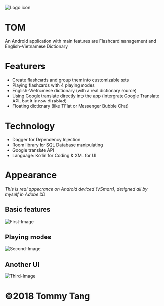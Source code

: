 ![Logo icon](https://github.com/tangtaidvlp/Tom/blob/master/readme-resource/Tom_icon.png?raw=true)
# TOM
An Android application with main features are Flashcard management and English-Vietnamese Dictionary

# Featurers
- Create flashcards and group them into customizable sets
- Playing flashcards with 4 playing modes
- English-Vietnamese dictionary (with a real dictionary source)
- Using Google translate directly into the app (intergrate Google Translate API, but it is now disabled)
- Floating dictionary (like TFlat or Messenger Bubble Chat)

# Technology
- Dagger for Dependency Injection
- Room library for SQL Database manipulating
- Google translate API
- Language: Kotlin for Coding & XML for UI

# Appearance
*This is real appearance on Android deviced (VSmart), designed all by myself in Adobe XD*

## Basic features

![First-Image](https://github.com/tangtaidvlp/Tom/blob/master/readme-resource/Group-First.png?raw=true)

## Playing modes

![Second-Image](https://github.com/tangtaidvlp/Tom/blob/master/readme-resource/Group-Second.png?raw=true)

## Another UI
![Third-Image](https://github.com/tangtaidvlp/Tom/blob/master/readme-resource/Group-Last.png?raw=true)

# ©2018 Tommy Tang
